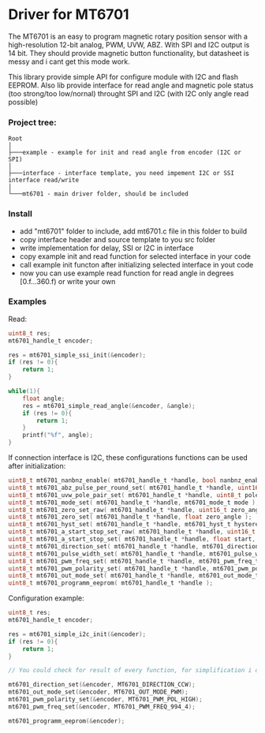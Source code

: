 # Driver for MT6701

The MT6701 is an easy to program magnetic rotary position sensor with a high-resolution 12-bit analog, PWM, UVW, ABZ. With SPI and I2C output is 14 bit. They should provide magnetic button functionality, but datasheet is messy and i cant get this mode work.

This library provide simple API for configure module with I2C and flash EEPROM. Also lib provide interface for read angle and magnetic pole status (too strong/too low/nornal) throught SPI and I2C (with I2C only angle read possible)

### Project tree:
```
Root
│
├───example - example for init and read angle from encoder (I2C or SPI)
│
├───interface - interface template, you need impement I2C or SSI interface read/write
│
└───mt6701 - main driver folder, should be included
```

### Install

- add "mt6701" folder to include, add mt6701.c file in this folder to build
- copy interface header and source template to you src folder
- write implementation for delay, SSI or I2C in interface
- copy example init and read function for selected interface in your code
- call example init functon after initializing selected interface in yout code
- now you can use example read function for read angle in degrees [0.f...360.f) or write your own

### Examples

Read:
```c
uint8_t res;
mt6701_handle_t encoder;

res = mt6701_simple_ssi_init(&encoder);
if (res != 0){
    return 1;
}

while(1){
    float angle;
    res = mt6701_simple_read_angle(&encoder, &angle);
    if (res != 0){
        return 1;
    }
    printf("%f", angle);
}
```

If connection interface is I2C, these configurations functions can be used after initialization:
```c
uint8_t mt6701_nanbnz_enable( mt6701_handle_t *handle, bool nanbnz_enable ); // Only in QFN package
uint8_t mt6701_abz_pulse_per_round_set( mt6701_handle_t *handle, uint16_t pulses );
uint8_t mt6701_uvw_pole_pair_set( mt6701_handle_t *handle, uint8_t pole_pairs );
uint8_t mt6701_mode_set( mt6701_handle_t *handle, mt6701_mode_t mode ); // MT6701_MODE_UVW or MT6701_MODE_ABZ
uint8_t mt6701_zero_set_raw( mt6701_handle_t *handle, uint16_t zero_angle );
uint8_t mt6701_zero_set( mt6701_handle_t *handle, float zero_angle );
uint8_t mt6701_hyst_set( mt6701_handle_t *handle, mt6701_hyst_t hysteresis ); // MT6701_HYST_x
uint8_t mt6701_a_start_stop_set_raw( mt6701_handle_t *handle, uint16_t start, uint16_t stop );
uint8_t mt6701_a_start_stop_set( mt6701_handle_t *handle, float start, float stop );
uint8_t mt6701_direction_set( mt6701_handle_t *handle, mt6701_direction_t direction ); // MT6701_DIRECTION_CW or MT6701_DIRECTION_CCW
uint8_t mt6701_pulse_width_set( mt6701_handle_t *handle, mt6701_pulse_width_t pulse_width ); // MT6701_PULSE_WIDTH_xLSB
uint8_t mt6701_pwm_freq_set( mt6701_handle_t *handle, mt6701_pwm_freq_t pwm_freq ); // pwm_freq MT6701_PWM_FREQ_994_4 or MT6701_PWM_FREQ_497_2
uint8_t mt6701_pwm_polarity_set( mt6701_handle_t *handle, mt6701_pwm_pol_t pwm_polarity ); // MT6701_PWM_POL_HIGH or MT6701_PWM_POL_LOW
uint8_t mt6701_out_mode_set( mt6701_handle_t *handle, mt6701_out_mode_t out_mode ); // MT6701_OUT_MODE_ANALOG or MT6701_OUT_MODE_PWM
uint8_t mt6701_programm_eeprom( mt6701_handle_t *handle );
```

Configuration example:
```c
uint8_t res;
mt6701_handle_t encoder;

res = mt6701_simple_i2c_init(&encoder);
if (res != 0){
    return 1;
}

// You could check for result of every function, for simplification i didnt do this

mt6701_direction_set(&encoder, MT6701_DIRECTION_CCW);
mt6701_out_mode_set(&encoder, MT6701_OUT_MODE_PWM);
mt6701_pwm_polarity_set(&encoder, MT6701_PWM_POL_HIGH);
mt6701_pwm_freq_set(&encoder, MT6701_PWM_FREQ_994_4);

mt6701_programm_eeprom(&encoder);
```
